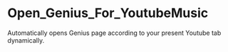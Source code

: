 # Open_Genius_For_YoutubeMusic
Automatically opens Genius page according to your present Youtube tab dynamically.
